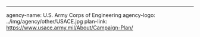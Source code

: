 ---
agency-name: U.S. Army Corps of Engineering
agency-logo: ../img/agency/other/USACE.jpg
plan-link: https://www.usace.army.mil/About/Campaign-Plan/
